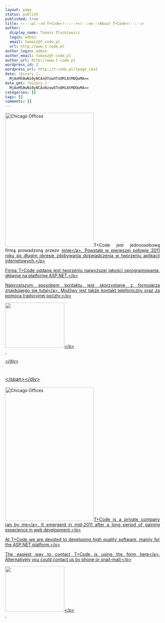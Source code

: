 ```yaml
---
layout: page
status: publish
published: true
title: <!--:pl-->O T+Code<!--:--><!--:en-->About T+Code<!--:-->
author:
  display_name: Tomasz Pluskiewicz
  login: admin
  email: tomasz@t-code.pl
  url: http://www.t-code.pl
author_login: admin
author_email: tomasz@t-code.pl
author_url: http://www.t-code.pl
wordpress_id: 2
wordpress_url: http://t-code.pl/?page_id=2
date: !binary |-
  MjAxMS0wNi0yNCAxOTowOTo0MiAtMDQwMA==
date_gmt: !binary |-
  MjAxMS0wNi0yNCAxNzowOTo0MiAtMDQwMA==
categories: []
tags: []
comments: []
---
```

<p><!--:pl-->
<div>
<p style="text-align: justify;"><img class="alignright" title="Chicago Offices" src="http:&#47;&#47;mrg.bz&#47;Q4h1MI" alt="Chicago Offices" width="289" height="434" &#47;>T+Code jest jednoosobową firmą prowadzoną przeze <a title="O mnie" href="http:&#47;&#47;t-code.pl&#47;me&#47;">mnie<&#47;a>. Powstała w pierwszej połowie 2011 roku po długim okresie zdobywania doświadczenia w tworzeniu aplikacji internetowych.<&#47;p></p>
<p style="text-align: justify;">Firma T+Code oddana jest tworzeniu najwyższej jakości oprogramowania, gł&oacute;wnie na platformę ASP.NET.<&#47;p></p>
<p style="text-align: justify;">Najprostszym sposobem kontaktu jest skorzystanie z formularza znajdująego się&nbsp;<a title="Kontakt" href="http:&#47;&#47;t-code.pl&#47;contact&#47;">tutaj<&#47;a>. Możliwy jest także kontakt telefoniczny oraz za pomocą tradycyjnej poczty:<&#47;p></p>
<p style="text-align: justify;"><img title="Company seal" src="http:&#47;&#47;t-code.pl&#47;wp-content&#47;uploads&#47;2011&#47;06&#47;pieczatka.gif" alt="" width="193" height="147" &#47;><&#47;p><br />
&nbsp;</p>
<p><&#47;div></p>
<div><span style="font-size: 16px; line-height: 24px;"><br />
<&#47;span><&#47;div><!--:--><!--:en-->
<p style="text-align: justify;"><img class="alignright" title="Chicago Offices" src="http:&#47;&#47;mrg.bz&#47;Q4h1MI" alt="Chicago Offices" width="289" height="434" &#47;>T+Code is a private company ran by <a title="O mnie" href="http:&#47;&#47;t-code.pl&#47;me&#47;">me<&#47;a>. It emergerd in mid-2011 after a long period of gaining experience in web development.<&#47;p></p>
<p style="text-align: justify;">At T+Code we are devoted to developing high quality software, mainly for the ASP.NET platform.<&#47;p></p>
<p style="text-align: justify;">The easiest way to contact T+Code is using the form <a title="Kontakt" href="http:&#47;&#47;t-code.pl&#47;contact&#47;">here<&#47;a>. Alternatively you could contact us by phone or snail-mail:<&#47;p></p>
<p style="text-align: justify;"><img class="alignleft size-full wp-image-144" title="Company seal" src="http:&#47;&#47;t-code.pl&#47;wp-content&#47;uploads&#47;2011&#47;06&#47;pieczatka.gif" alt="" width="193" height="147" &#47;><&#47;p><br />
&nbsp;<!--:--></p>
